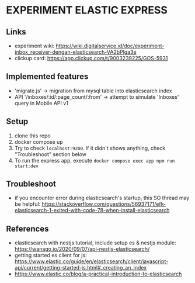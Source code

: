 EXPERIMENT ELASTIC EXPRESS
==========================

## Links
- experiment wiki: https://wiki.digitalservice.id/doc/experiment-inbox_receiver-dengan-elasticsearch-VA2bPlga3e
- clickup card: https://app.clickup.com/t/9003239225/GOS-5931

## Implemented features
- 'migrate.js' -> migration from mysql table into elasticsearch index
- API '/inboxes/:id/:page_count/:from' -> attempt to simulate 'Inboxes' query in Mobile API v1

## Setup
1. clone this repo
2. docker compose up
3. Try to check `localhost:9200`. if it didn't shows anything, check "Troubleshoot" section below
4. To run the express app, execute `docker compose exec app npm run start:dev`

## Troubleshoot
- if you encounter error during elasticsearch's startup, this SO thread may be helpful: https://stackoverflow.com/questions/56937171/efk-elasticsearch-1-exited-with-code-78-when-install-elasticsearch

## References
- elasticsearch with nestjs tutorial, include setup es & nestjs module: https://wanago.io/2020/09/07/api-nestjs-elasticsearch/
- getting started es client for js: https://www.elastic.co/guide/en/elasticsearch/client/javascript-api/current/getting-started-js.html#_creating_an_index
- https://www.elastic.co/blog/a-practical-introduction-to-elasticsearch
